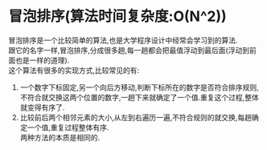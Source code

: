 # 冒泡排序(算法时间复杂度:O(N^2))  
冒泡排序是一个比较简单的算法,也是大学程序设计中经常会学习到的算法.  
跟它的名字一样,冒泡排序,分成很多趟,每一趟都会把最值浮动到最后面(浮动到前面也是一样的道理).  
这个算法有很多的实现方式,比较常见的有:  
1. 一个数字下标固定,另一个向后方移动,判断下标所在的数字是否符合排序规则,不符合就交换这两个位置的数字,一趟下来就确定了一个值.重复这个过程,整体就变得有序了.  
2. 比较前后两个相邻元素的大小,从左到右遍历一遍,不符合规则的就交换,每趟确定一个值,重复过程整体有序.  
两种方法的本质是相同的.  
